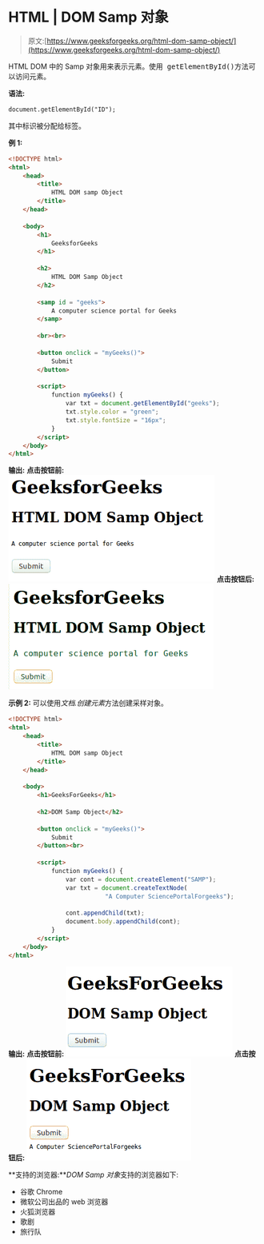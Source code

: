 # HTML | DOM Samp 对象

> 原文:[https://www.geeksforgeeks.org/html-dom-samp-object/](https://www.geeksforgeeks.org/html-dom-samp-object/)

HTML DOM 中的 Samp 对象用来表示<samp>元素。使用 getElementById()方法可以访问<samp>元素。</samp></samp>

**语法:**

```html
document.getElementById("ID");
```

其中标识被分配给<samp>标签。</samp>

**例 1:**

```html
<!DOCTYPE html> 
<html> 
    <head> 
        <title>
            HTML DOM samp Object
        </title> 
    </head> 

    <body> 
        <h1>
            GeeksforGeeks
        </h1>

        <h2>
            HTML DOM Samp Object
        </h2>

        <samp id = "geeks">
            A computer science portal for Geeks
        </samp>

        <br><br>

        <button onclick = "myGeeks()">
            Submit
        </button>

        <script>
            function myGeeks() {
                var txt = document.getElementById("geeks");
                txt.style.color = "green";
                txt.style.fontSize = "16px";
            }
        </script>
    </body> 
</html>                              
```

**输出:**
**点击按钮前:**
![](img/c61feb7c9e9b73f23e21bc50e51bf2ce.png)
**点击按钮后:**
![](img/27d63fa5a44d5717157e784420f96984.png)

**示例 2:** 可以使用*文档.创建元素*方法创建采样对象。

```html
<!DOCTYPE html> 
<html> 
    <head> 
        <title>
            HTML DOM samp Object
        </title> 
    </head> 

    <body> 
        <h1>GeeksForGeeks</h1>

        <h2>DOM Samp Object</h2>

        <button onclick = "myGeeks()">
            Submit
        </button><br>

        <script>
            function myGeeks() {
                var cont = document.createElement("SAMP");
                var txt = document.createTextNode(
                           "A Computer SciencePortalForgeeks");

                cont.appendChild(txt);
                document.body.appendChild(cont);
            }
        </script>
    </body> 
</html>                             
```

**输出:**
**点击按钮前:**
![](img/72c1db4f1008c608311f9ec728e52755.png)
**点击按钮后:**
![](img/6cdccd216518cea18a12a9cff291ddad.png)

**支持的浏览器:***DOM Samp 对象*支持的浏览器如下:

*   谷歌 Chrome
*   微软公司出品的 web 浏览器
*   火狐浏览器
*   歌剧
*   旅行队